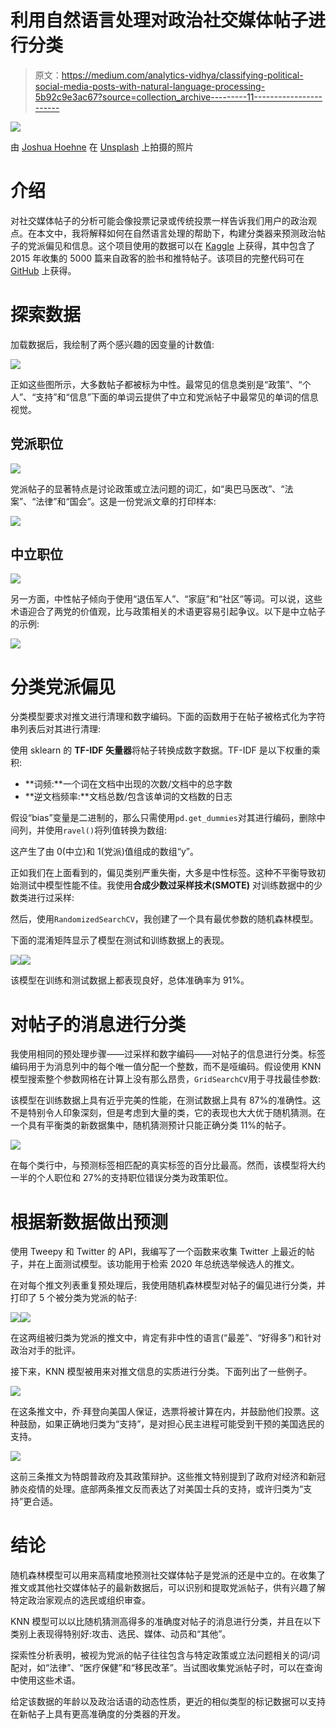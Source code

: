 # 利用自然语言处理对政治社交媒体帖子进行分类

> 原文：<https://medium.com/analytics-vidhya/classifying-political-social-media-posts-with-natural-language-processing-5b92c9e3ac67?source=collection_archive---------11----------------------->

![](img/df506974f5132cc37bf3658d009b2203.png)

由 [Joshua Hoehne](https://unsplash.com/@mrthetrain?utm_source=unsplash&utm_medium=referral&utm_content=creditCopyText) 在 [Unsplash](https://unsplash.com/s/photos/twitter?utm_source=unsplash&utm_medium=referral&utm_content=creditCopyText) 上拍摄的照片

# 介绍

对社交媒体帖子的分析可能会像投票记录或传统投票一样告诉我们用户的政治观点。在本文中，我将解释如何在自然语言处理的帮助下，构建分类器来预测政治帖子的党派偏见和信息。这个项目使用的数据可以在 [Kaggle](https://www.kaggle.com/crowdflower/political-social-media-posts) 上获得，其中包含了 2015 年收集的 5000 篇来自政客的脸书和推特帖子。该项目的完整代码可在 [GitHub](https://github.com/AvonleaFisher/dsc-mod-4-project-v2-1-onl01-dtsc-ft-070620) 上获得。

# 探索数据

加载数据后，我绘制了两个感兴趣的因变量的计数值:

![](img/eb2b466e398ddd32ab0fc52716c91457.png)

正如这些图所示，大多数帖子都被标为中性。最常见的信息类别是“政策”、“个人”、“支持”和“信息”下面的单词云提供了中立和党派帖子中最常见的单词的信息视觉。

## 党派职位

![](img/e33755fdfad98d9e61c07bfc868d7095.png)

党派帖子的显著特点是讨论政策或立法问题的词汇，如“奥巴马医改”、“法案”、“法律”和“国会”。这是一份党派文章的打印样本:

![](img/c42a49686419b589c58fd70b4255013e.png)

## 中立职位

![](img/951f59e0bff54d7ea411de80cee940ab.png)

另一方面，中性帖子倾向于使用“退伍军人”、“家庭”和“社区”等词。可以说，这些术语迎合了两党的价值观，比与政策相关的术语更容易引起争议。以下是中立帖子的示例:

![](img/5091dd61305e4fa0f6127f782dffdf75.png)

# 分类党派偏见

分类模型要求对推文进行清理和数字编码。下面的函数用于在帖子被格式化为字符串列表后对其进行清理:

使用 sklearn 的 **TF-IDF 矢量器**将帖子转换成数字数据。TF-IDF 是以下权重的乘积:

*   **词频:**一个词在文档中出现的次数/文档中的总字数
*   **逆文档频率:**文档总数/包含该单词的文档数的日志

假设“bias”变量是二进制的，那么只需使用`pd.get_dummies`对其进行编码，删除中间列，并使用`ravel()`将列值转换为数组:

这产生了由 0(中立)和 1(党派)值组成的数组“y”。

正如我们在上面看到的，偏见类别严重失衡，大多是中性标签。这种不平衡导致初始测试中模型性能不佳。我使用**合成少数过采样技术(SMOTE)** 对训练数据中的少数类进行过采样:

然后，使用`RandomizedSearchCV`，我创建了一个具有最优参数的随机森林模型。

下面的混淆矩阵显示了模型在测试和训练数据上的表现。

![](img/16fcc7b9e02f8ace4957ea4698beeb89.png)![](img/3fe60a001f4779a7e2d255e7534248eb.png)

该模型在训练和测试数据上都表现良好，总体准确率为 91%。

# 对帖子的消息进行分类

我使用相同的预处理步骤——过采样和数字编码——对帖子的信息进行分类。标签编码用于为消息列中的每个唯一值分配一个整数，而不是哑编码。假设使用 KNN 模型搜索整个参数网格在计算上没有那么昂贵，`GridSearchCV`用于寻找最佳参数:

该模型在训练数据上具有近乎完美的性能，在测试数据上具有 87%的准确性。这不是特别令人印象深刻，但是考虑到大量的类，它的表现也大大优于随机猜测。在一个具有平衡类的新数据集中，随机猜测预计只能正确分类 11%的帖子。

![](img/0566a12cd60140729a1c2001a31af939.png)

在每个类行中，与预测标签相匹配的真实标签的百分比最高。然而，该模型将大约一半的个人职位和 27%的支持职位错误分类为政策职位。

# 根据新数据做出预测

使用 Tweepy 和 Twitter 的 API，我编写了一个函数来收集 Twitter 上最近的帖子，并在上面测试模型。该功能用于检索 2020 年总统选举候选人的推文。

在对每个推文列表重复预处理后，我使用随机森林模型对帖子的偏见进行分类，并打印了 5 个被分类为党派的帖子:

![](img/38bf095ced397d82bb851a98cc94ac24.png)![](img/7042eba323bdc3752e833c365b7fc98c.png)

在这两组被归类为党派的推文中，肯定有非中性的语言(“最差”、“好得多”)和针对政治对手的批评。

接下来，KNN 模型被用来对推文信息的实质进行分类。下面列出了一些例子。

![](img/3c933f6eedfb3b206d930d011b327939.png)

在这条推文中，乔·拜登向美国人保证，选票将被计算在内，并鼓励他们投票。这种鼓励，如果正确地归类为“支持”，是对担心民主进程可能受到干预的美国选民的支持。

![](img/f07c67e456e8ed071f5d78d7c1ab1776.png)

这前三条推文为特朗普政府及其政策辩护。这些推文特别提到了政府对经济和新冠肺炎疫情的处理。底部两条推文反而表达了对美国士兵的支持，或许归类为“支持”更合适。

# 结论

随机森林模型可以用来高精度地预测社交媒体帖子是党派的还是中立的。在收集了推文或其他社交媒体帖子的最新数据后，可以识别和提取党派帖子，供有兴趣了解特定政治家观点的选民或组织审查。

KNN 模型可以以比随机猜测高得多的准确度对帖子的消息进行分类，并且在以下类别上表现得特别好:攻击、选民、媒体、动员和“其他”。

探索性分析表明，被视为党派的帖子往往包含与特定政策或立法问题相关的词/词配对，如“法律”、“医疗保健”和“移民改革”。当试图收集党派帖子时，可以在查询中使用这些术语。

给定该数据的年龄以及政治话语的动态性质，更近的相似类型的标记数据可以支持在新帖子上具有更高准确度的分类器的开发。